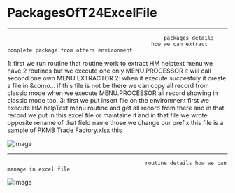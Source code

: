 # PackagesOfT24ExcelFile

--------------------------------------------------------------------------------------------------------------------------------------
                                                      packages details
                                                  how we can extract complete package from others environment
 1: first we run routine that routine work to extract HM helptext menu
          we have 2 routines but we execute one only MENU.PROCESSOR it will call second one own  MENU.EXTRACTOR
 2: when it execute succesfuly it create a file in &como... if this file is not be there we can copy all record from classic mode when we execute MENU.PROCESSOR all             record showing in classic mode too.
 3: first we put insert file on the environment 
first we execute HM helpText menu routine and get all record from there and in that record 
we put in this excel file or maintaine it and in that file we wrote opposite rename of that field name those we change our prefix
this file is a sample of PKMB Trade Factory.xlsx this

![image](https://user-images.githubusercontent.com/40827670/218038652-cb121a41-8d05-4b0a-a3d4-756d88e05d8a.png)


-----------------------------------------------------------------------------------------------------------------------------------------------
                                                routine details how we can manage in excel file
                                                
![image](https://user-images.githubusercontent.com/40827670/218040438-8a2802dc-6bf6-4e61-b073-5dafae0ebcd0.png)
